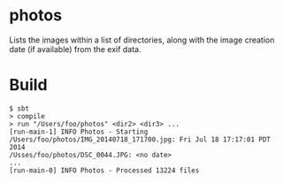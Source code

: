photos
======

Lists the images within a list of directories, along with the image creation date (if available) from the exif data.


Build
=====

    $ sbt
    > compile
    > run "/Users/foo/photos" <dir2> <dir3> ...
    [run-main-1] INFO Photos - Starting
    /Users/foo/photos/IMG_20140718_171700.jpg: Fri Jul 18 17:17:01 PDT 2014
    /Usses/foo/photos/DSC_0044.JPG: <no date>
    ...
    [run-main-0] INFO Photos - Processed 13224 files
